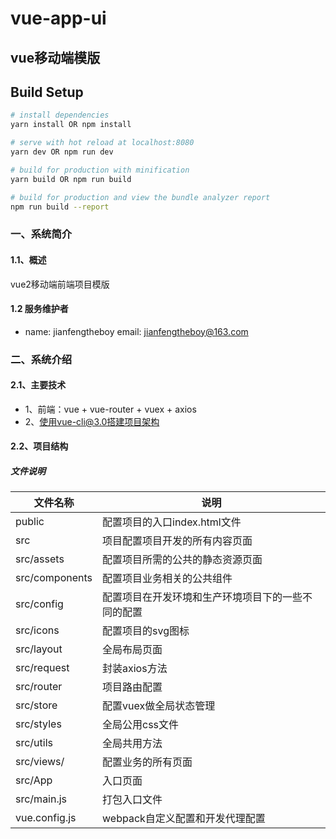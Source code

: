 # vue-app-ui

## vue移动端模版

## Build Setup

```bash
# install dependencies
yarn install OR npm install

# serve with hot reload at localhost:8080
yarn dev OR npm run dev

# build for production with minification
yarn build OR npm run build

# build for production and view the bundle analyzer report
npm run build --report
```

### 一、系统简介

#### 1.1、概述
vue2移动端前端项目模版

#### 1.2 服务维护者

- name: jianfengtheboy   email: jianfengtheboy@163.com

### 二、系统介绍

#### 2.1、主要技术

- 1、前端：vue + vue-router + vuex + axios
- 2、使用vue-cli@3.0搭建项目架构

#### 2.2、项目结构

##### 文件说明

|文件名称              |说明           |
|----------------  |------------------|
|public|配置项目的入口index.html文件|
|src|项目配置项目开发的所有内容页面|
|src/assets|配置项目所需的公共的静态资源页面|
|src/components|配置项目业务相关的公共组件|
|src/config|配置项目在开发环境和生产环境项目下的一些不同的配置|
|src/icons|配置项目的svg图标|
|src/layout|全局布局页面|
|src/request|封装axios方法|
|src/router| 项目路由配置|
|src/store|配置vuex做全局状态管理|
|src/styles|全局公用css文件|
|src/utils|全局共用方法|
|src/views/|配置业务的所有页面|
|src/App|入口页面|
|src/main.js|打包入口文件|
|vue.config.js|webpack自定义配置和开发代理配置|
